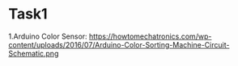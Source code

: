 # Task1
1.Arduino Color Sensor:
  https://howtomechatronics.com/wp-content/uploads/2016/07/Arduino-Color-Sorting-Machine-Circuit-Schematic.png
